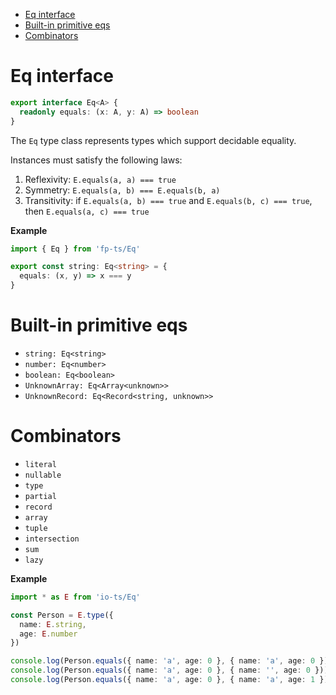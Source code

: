 <!-- START doctoc generated TOC please keep comment here to allow auto update -->
<!-- DON'T EDIT THIS SECTION, INSTEAD RE-RUN doctoc TO UPDATE -->

- [Eq interface](#eq-interface)
- [Built-in primitive eqs](#built-in-primitive-eqs)
- [Combinators](#combinators)

<!-- END doctoc generated TOC please keep comment here to allow auto update -->

# Eq interface

```ts
export interface Eq<A> {
  readonly equals: (x: A, y: A) => boolean
}
```

The `Eq` type class represents types which support decidable equality.

Instances must satisfy the following laws:

1. Reflexivity: `E.equals(a, a) === true`
2. Symmetry: `E.equals(a, b) === E.equals(b, a)`
3. Transitivity: if `E.equals(a, b) === true` and `E.equals(b, c) === true`, then `E.equals(a, c) === true`

**Example**

```ts
import { Eq } from 'fp-ts/Eq'

export const string: Eq<string> = {
  equals: (x, y) => x === y
}
```

# Built-in primitive eqs

- `string: Eq<string>`
- `number: Eq<number>`
- `boolean: Eq<boolean>`
- `UnknownArray: Eq<Array<unknown>>`
- `UnknownRecord: Eq<Record<string, unknown>>`

# Combinators

- `literal`
- `nullable`
- `type`
- `partial`
- `record`
- `array`
- `tuple`
- `intersection`
- `sum`
- `lazy`

**Example**

```ts
import * as E from 'io-ts/Eq'

const Person = E.type({
  name: E.string,
  age: E.number
})

console.log(Person.equals({ name: 'a', age: 0 }, { name: 'a', age: 0 })) // => true
console.log(Person.equals({ name: 'a', age: 0 }, { name: '', age: 0 })) // => false
console.log(Person.equals({ name: 'a', age: 0 }, { name: 'a', age: 1 })) // => false
```
